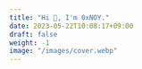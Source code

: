 ```yaml
---
title: "Hi 👋, I'm 0xNOY."
date: 2023-05-22T10:08:17+09:00
draft: false
weight: -1
image: "/images/cover.webp"
---
```

